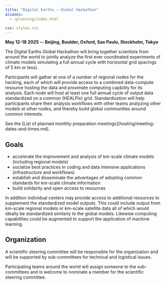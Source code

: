 ```yaml
---
title: "Digital Earths – Global Hackathon"
aliases: 
  - /planning/index.html

css: styles.css
---
```


**May 12-18 2025 -- Beijing, Boulder, Oxford, Sao Paulo, Stockholm, Tokyo**

The Digital Earths Global Hackathon will bring together scientists from around the world to jointly analyze the first ever coordinated experiments of climate models simulating a full annual cycle with horizontal grid spacings of 5 km or less).  

Participants will gather at one of a number of regional nodes for the hacking, each of which will provide access to a combined data-compute resource hosting the data and proximate computing capbility for its analysis.  Each node will host at least one full annual cycle of output data standardized on a common (HEALPix) grid.  Standardization will help participants share their analysis workflows with other teams analyzing other models at other nodes, and thereby build global communities around common interests. 

<div class="framed-box">
See the [List of planned monthly preparation meetings](hosting/meeting-dates-and-times.md).
</div>

## Goals

* accelerate the improvement and analysis of km-scale climate models (including regional models)
* socialize best practices in coding and data intensive applications (infrastructure and workflows)
* establish and disseminate the advantages of adopting common standards for km-scale climate information
* build solidarity and open access to resources

In addition individual centers may provide access to additional resources to supplement the standardized model outputs.  This could include output from km-scale regional models or km-scale satellite data all of which would ideally be standardized similarly to the global models.  Likewise computing capabilities could be augmented to support the application of machine learning. 

## Organization

A scientific steering committee will be responsible for the organization and will be supported by sub-committees for technical and logistical issues.

Participating teams around the world will assign someone to the sub-committees and is welcome to nominate a member for the scientific steering committee.
